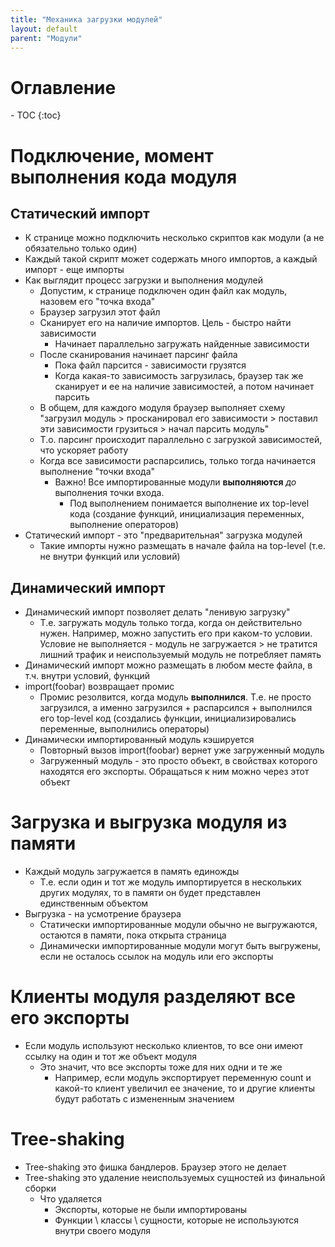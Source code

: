 ```yaml
---
title: "Механика загрузки модулей"
layout: default
parent: "Модули"
---
```


<h1>Оглавление</h1>
- TOC
{:toc}


# Подключение, момент выполнения кода модуля

## Статический импорт

- К странице можно подключить несколько скриптов как модули (а не обязательно только один)
- Каждый такой скрипт может содержать много импортов, а каждый импорт - еще импорты
- Как выглядит процесс загрузки и выполнения модулей
  - Допустим, к странице подключен один файл как модуль, назовем его "точка входа"
  - Браузер загрузил этот файл
  - Сканирует его на наличие импортов. Цель - быстро найти зависимости
    - Начинает параллельно загружать найденные зависимости
  - После сканирования начинает парсинг файла
    - Пока файл парсится - зависимости грузятся
    - Когда какая-то зависимость загрузилась, браузер так же сканирует и ее на наличие зависимостей, а потом начинает парсить
  - В общем, для каждого модуля браузер выполняет схему "загрузил модуль > просканировал его зависимости > поставил эти зависимости грузиться > начал парсить модуль"
  - Т.о. парсинг происходит параллельно с загрузкой зависимостей, что ускоряет работу
  - Когда все зависимости распарсились, только тогда начинается выполнение "точки входа"
    - Важно! Все импортированные модули **выполняются** *до* выполнения точки входа.
      - Под выполнением понимается выполнение их top-level кода (создание функций, инициализация переменных, выполнение операторов)
- Статический импорт - это "предварительная" загрузка модулей
  - Такие импорты нужно размещать в начале файла на top-level (т.е. не внутри функций или условий)

## Динамический импорт

- Динамический импорт позволяет делать "ленивую загрузку"
  - Т.е. загружать модуль только тогда, когда он действительно нужен. Например, можно запустить его при каком-то условии. Условие не выполняется - модуль не загружается > не тратится лишний трафик и неиспользуемый модуль не потребляет память
- Динамический импорт можно размещать в любом месте файла, в т.ч. внутри условий, функций
- import(foobar) возвращает промис
  - Промис резолвится, когда модуль **выполнился**. Т.е. не просто загрузился, а именно загрузился + распарсился + выполнился его top-level код (создались функции, инициализировались переменные, выполнились операторы)
- Динамически импортированный модуль кэшируется
  - Повторный вызов import(foobar) вернет уже загруженный модуль
  - Загруженный модуль - это просто объект, в свойствах которого находятся его экспорты. Обращаться к ним можно через этот объект



# Загрузка и выгрузка модуля из памяти

- Каждый модуль загружается в память единожды
  - Т.е. если один и тот же модуль импортируется в нескольких других модулях, то в памяти он будет представлен единственным объектом
- Выгрузка - на усмотрение браузера
  - Статически импортированные модули обычно не выгружаются, остаются в памяти, пока открыта страница
  - Динамически импортированные модули могут быть выгружены, если не осталось ссылок на модуль или его экспорты



# Клиенты модуля разделяют все его экспорты

- Если модуль используют несколько клиентов, то все они имеют ссылку на один и тот же объект модуля
  - Это значит, что все экспорты тоже для них одни и те же
    - Например, если модуль экспортирует переменную count и какой-то клиент увеличил ее значение, то и другие клиенты будут работать с измененным значением



# Tree-shaking

- Tree-shaking это фишка бандлеров. Браузер этого не делает
- Tree-shaking это удаление неиспользуемых сущностей из финальной сборки
  - Что удаляется
    - Экспорты, которые не были импортированы
    - Функции \ классы \ сущности, которые не используются внутри своего модуля

